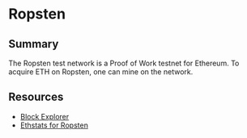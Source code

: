 # Ropsten

## Summary

The Ropsten test network is a Proof of Work testnet for Ethereum. To acquire ETH on Ropsten, one can mine on the network.

## Resources

* [Block Explorer](https://ropsten.etherscan.io/)
* [Ethstats for Ropsten](https://ropsten-stats.parity.io/)

